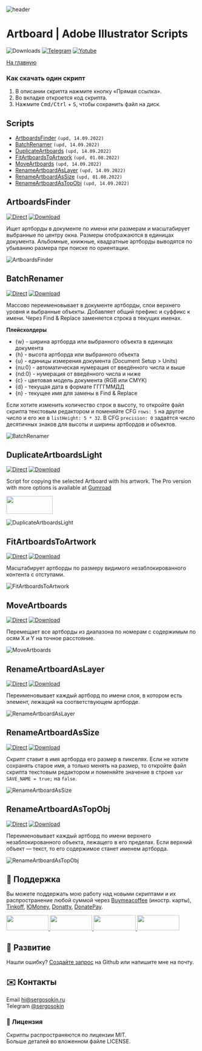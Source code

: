 ![header](https://i.ibb.co/mF018gV/emblem.png)
# Artboard | Adobe Illustrator Scripts

![Downloads](https://img.shields.io/badge/Скачивания-23k-27CF7D.svg) [![Telegram](https://img.shields.io/badge/Telegram--канал-%40aiscripts-0088CC.svg)](https://t.me/aiscripts) [![Yotube](https://img.shields.io/badge/Youtube-%40SergOsokinArt-FF0000.svg)](https://www.youtube.com/c/SergOsokinArt/videos)

[На главную](../README.ru.md)

### Как скачать один скрипт
1. В описании скрипта нажмите кнопку «Прямая ссылка».
2. Во вкладке откроется код скрипта.
3. Нажмите <kbd>Cmd/Ctrl</kbd> + <kbd>S</kbd>, чтобы сохранить файл на диск.

## Scripts
* [ArtboardsFinder](https://github.com/creold/illustrator-scripts/blob/master/md/Artboard.ru.md#artboardsfinder) `(upd, 14.09.2022)`
* [BatchRenamer](https://github.com/creold/illustrator-scripts/blob/master/md/Artboard.ru.md#batchrenamer) `(upd, 14.09.2022)`
* [DuplicateArtboards](https://github.com/creold/illustrator-scripts/blob/master/md/Artboard.ru.md#duplicateartboardslight) `(upd, 14.09.2022)`
* [FitArtboardsToArtwork](https://github.com/creold/illustrator-scripts/blob/master/md/Artboard.ru.md#fitartboardstoartwork) `(upd, 01.08.2022)`
* [MoveArtboards](https://github.com/creold/illustrator-scripts/blob/master/md/Artboard.ru.md#moveartboards) `(upd, 14.09.2022)`
* [RenameArtboardAsLayer](https://github.com/creold/illustrator-scripts/blob/master/md/Artboard.ru.md#renameartboardaslayer) `(upd, 14.09.2022)`
* [RenameArtboardAsSize](https://github.com/creold/illustrator-scripts/blob/master/md/Artboard.ru.md#renameartboardassize) `(upd, 01.08.2022)`
* [RenameArtboardAsTopObj](https://github.com/creold/illustrator-scripts/blob/master/md/Artboard.ru.md#renameartboardastopobj) `(upd, 14.09.2022)`

## ArtboardsFinder
[![Direct](https://img.shields.io/badge/Прямая%20ссылка-ArtboardsFinder.jsx-FF6900.svg)](http://bit.do/abfinder) [![Download](https://img.shields.io/badge/Скачать%20все-Zip--архив-0088CC.svg)](https://bit.ly/2M0j95N)

Ищет артборды в документе по имени или размерам и масштабирует выбранные по центру окна. Размеры отображаются в единицах документа. Альбомные, книжные, квадратные артборды выводятся по убыванию размера при поиске по ориентации.

![ArtboardsFinder](https://i.ibb.co/VJXKjWQ/artboards-finder.gif)

## BatchRenamer
[![Direct](https://img.shields.io/badge/Прямая%20ссылка-BatchRenamer.jsx-FF6900.svg)](http://bit.do/batchren) [![Download](https://img.shields.io/badge/Скачать%20все-Zip--архив-0088CC.svg)](https://bit.ly/2M0j95N)

Массово переименовывает в документе артборды, слои верхнего уровня и выбранные объекты. Добавляет общий префикс и суффикс к имени. Через Find & Replace заменяется строка в текущих именах.

**Плейсхолдеры** 

* {w} - ширина артборда или выбранного объекта в единицах документа
* {h} - высота артборда или выбранного объекта
* {u} - единицы измерения документа (Document Setup > Units) 
* {nu:0} - автоматическая нумерация от введённого числа и выше
* {nd:0} - нумерация от введённого числа и ниже
* {c} - цветовая модель документа (RGB или CMYK)
* {d} - текущая дата в формате ГГГГММДД
* {n} - текущее имя для замены в Find & Replace

Если хотите изменить количество строк в высоту, то откройте файл скрипта текстовым редактором и поменяйте CFG `rows: 5` на другое число и его же в `listHeight: 5 * 32`. В CFG `precision: 0` задаётся число десятичных знаков для высоты и ширины артбордов и объектов.

![BatchRenamer](https://i.ibb.co/p2VXbY9/Batch-Renamer.gif) 

## DuplicateArtboardsLight
[![Direct](https://img.shields.io/badge/Прямая%20ссылка-DuplicateArtboardsLight.jsx-FF6900.svg)](http://bit.do/dupabs) [![Download](https://img.shields.io/badge/Скачать%20все-Zip--архив-0088CC.svg)](https://bit.ly/2M0j95N)

Script for copying the selected Artboard with his artwork. The Pro version with more options is available at [Gumroad](https://gumroad.com/sergosokin)   

<a href="https://youtu.be/qDH1YRaYMYk">
  <img width="122" height="47" src="https://i.ibb.co/02CqYYR/youtube-badge-ru.png">
</a>

![DuplicateArtboardsLight](https://i.ibb.co/rF92HpV/demo-Duplicate-Artboards-Light.gif) 

## FitArtboardsToArtwork
[![Direct](https://img.shields.io/badge/Прямая%20ссылка-FitArtboardsToArtwork.jsx-FF6900.svg)](http://bit.do/fitabstoart) [![Download](https://img.shields.io/badge/Скачать%20все-Zip--архив-0088CC.svg)](https://bit.ly/2M0j95N)

Масштабирует артборды по размеру видимого незаблокированного контента с отступами.

![FitArtboardsToArtwork](https://i.ibb.co/SJJh5Hc/Fit-Artboards-To-Artwork.gif) 

## MoveArtboards
[![Direct](https://img.shields.io/badge/Прямая%20ссылка-MoveArtboards.jsx-FF6900.svg)](http://bit.do/moveabs) [![Download](https://img.shields.io/badge/Скачать%20все-Zip--архив-0088CC.svg)](https://bit.ly/2M0j95N)

Перемещает все артборды из диапазона по номерам с содержимым по осям X и Y на точное расстояние.

![MoveArtboards](https://i.ibb.co/wrHTpTG/Move-Artboards.gif) 

## RenameArtboardAsLayer
[![Direct](https://img.shields.io/badge/Прямая%20ссылка-RenameArtboardAsLayer.jsx-FF6900.svg)](http://bit.do/renabsaslyr) [![Download](https://img.shields.io/badge/Скачать%20все-Zip--архив-0088CC.svg)](https://bit.ly/2M0j95N)

Переименовывает каждый артборд по имени слоя, в котором есть элемент, лежащий на соответствующем артборде.

![RenameArtboardAsLayer](https://i.ibb.co/9nk8Lqn/Rename-Artboard-As-Layer.gif)

## RenameArtboardAsSize
[![Direct](https://img.shields.io/badge/Прямая%20ссылка-RenameArtboardAsSize.jsx-FF6900.svg)](http://bit.do/renabsassize) [![Download](https://img.shields.io/badge/Скачать%20все-Zip--архив-0088CC.svg)](https://bit.ly/2M0j95N)

Скрипт ставит в имя артборда его размер в пикселях. Если не хотите сохранять старое имя, а только менять на размер, то откройте файл скрипта текстовым редактором и поменяйте значение в строке `var SAVE_NAME = true;` на `false`. 

![RenameArtboardAsSize](https://i.ibb.co/54H4Jcm/Rename-Artboard-As-Size.gif)

## RenameArtboardAsTopObj
[![Direct](https://img.shields.io/badge/Прямая%20ссылка-RenameArtboardAsTopObj.jsx-FF6900.svg)](http://bit.do/renabsasobj) [![Download](https://img.shields.io/badge/Скачать%20все-Zip--архив-0088CC.svg)](https://bit.ly/2M0j95N)

Переименовывает каждый артборд по имени верхнего незаблокированного объекта, лежащего в его пределах. Если верхний объект — текст, то его содержимое станет именем артборда. 

![RenameArtboardAsTopObj](https://i.ibb.co/WPmf14B/Rename-Artboard-As-Top-Obj.gif)

## 💸 Поддержка
Вы можете поддержать мою работу над новыми скриптами и их распространение любой суммой через [Buymeacoffee](https://www.buymeacoffee.com/osokin) (иностр. карты), [Tinkoff], [ЮMoney], [Donatty], [DonatePay].   

[Tinkoff]: https://www.tinkoff.ru/rm/osokin.sergey127/SN67U9405/
[ЮMoney]: https://yoomoney.ru/to/410011149615582
[Donatty]: https://donatty.com/sergosokin
[DonatePay]: https://new.donatepay.ru/@osokin

<a href="https://www.buymeacoffee.com/osokin">
  <img width="111" height="40" src="https://i.ibb.co/0ssTJQ1/bmc-badge.png">
</a>

<a href="https://yoomoney.ru/to/410011149615582">
  <img width="111" height="40" src="https://i.ibb.co/wwrYWJ5/yoomoney-badge.png">
</a>

<a href="https://donatty.com/sergosokin">
  <img width="111" height="40" src="https://i.ibb.co/s61FGCn/donatty-badge.png">
</a>

<a href="https://new.donatepay.ru/@osokin">
  <img width="111" height="40" src="https://i.ibb.co/0KJ94ND/donatepay-badge.png">
</a>

## 🤝 Развитие

Нашли ошибку? [Создайте запрос](https://github.com/creold/illustrator-scripts/issues) на Github или напишите мне на почту.

## ✉️ Контакты
Email <hi@sergosokin.ru>  
Telegram [@sergosokin](https://t.me/sergosokin)

### 📝 Лицензия

Скрипты распространяются по лицензии MIT.   
Больше деталей во вложенном файле LICENSE.